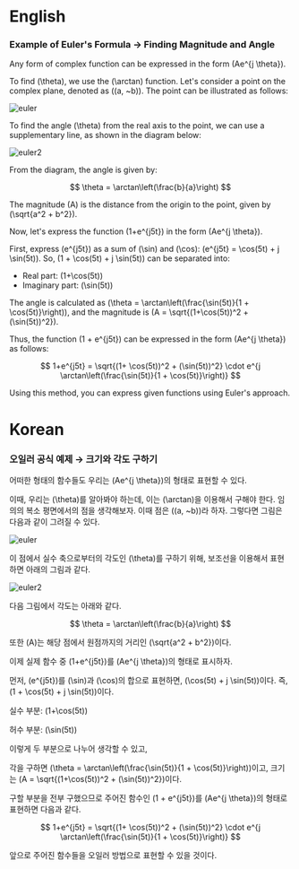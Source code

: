# English

### Example of Euler's Formula → Finding Magnitude and Angle

Any form of complex function can be expressed in the form \(Ae^{j \theta}\). 

To find \(\theta\), we use the \(\arctan\) function. Let's consider a point on the complex plane, denoted as \((a, ~b)\). The point can be illustrated as follows:

![euler](https://i.imgur.com/aNgVZlo.png)

To find the angle \(\theta\) from the real axis to the point, we can use a supplementary line, as shown in the diagram below:

![euler2](https://i.imgur.com/NtrxoL0.png)

From the diagram, the angle is given by:

$$
\theta = \arctan\left(\frac{b}{a}\right)
$$

The magnitude \(A\) is the distance from the origin to the point, given by \(\sqrt{a^2 + b^2}\).

Now, let's express the function \(1+e^{j5t}\) in the form \(Ae^{j \theta}\).

First, express \(e^{j5t}\) as a sum of \(\sin\) and \(\cos\): \(e^{j5t} = \cos(5t) + j \sin(5t)\). So, \(1 + \cos(5t) + j \sin(5t)\) can be separated into:

- Real part: \(1+\cos(5t)\)
- Imaginary part: \(\sin(5t)\)

The angle is calculated as \(\theta = \arctan\left(\frac{\sin(5t)}{1 + \cos(5t)}\right)\), and the magnitude is \(A = \sqrt{(1+\cos(5t))^2 + (\sin(5t))^2}\).

Thus, the function \(1 + e^{j5t}\) can be expressed in the form \(Ae^{j \theta}\) as follows:

$$
1+e^{j5t} = \sqrt{(1+ \cos(5t))^2 + (\sin(5t))^2} \cdot e^{j \arctan\left(\frac{\sin(5t)}{1 + \cos(5t)}\right)}
$$

Using this method, you can express given functions using Euler's approach.


# Korean


### 오일러 공식 예제 → 크기와 각도 구하기

어떠한 형태의 함수들도 우리는 \(Ae^{j \theta}\)의 형태로 표현할 수 있다.

이때, 우리는 \(\theta\)를 알아봐야 하는데, 이는 \(\arctan\)을 이용해서 구해야 한다. 임의의 복소 평면에서의 점을 생각해보자. 이때 점은 \((a, ~b)\)라 하자. 그렇다면 그림은 다음과 같이 그려질 수 있다.

![euler](https://i.imgur.com/aNgVZlo.png)

이 점에서 실수 축으로부터의 각도인 \(\theta\)를 구하기 위해, 보조선을 이용해서 표현하면 아래의 그림과 같다.

![euler2](https://i.imgur.com/NtrxoL0.png)

다음 그림에서 각도는 아래와 같다.

$$
\theta = \arctan\left(\frac{b}{a}\right)
$$

또한 \(A\)는 해당 점에서 원점까지의 거리인 \(\sqrt{a^2 + b^2}\)이다.

이제 실제 함수 중 \(1+e^{j5t}\)를 \(Ae^{j \theta}\)의 형태로 표시하자.

먼저, \(e^{j5t}\)를 \(\sin\)과 \(\cos\)의 합으로 표현하면, \(\cos(5t) + j \sin(5t)\)이다. 즉, \(1 + \cos(5t) + j \sin(5t)\)이다.

실수 부분: \(1+\cos(5t)\)

허수 부분: \(\sin(5t)\)

이렇게 두 부분으로 나누어 생각할 수 있고,

각을 구하면 \(\theta = \arctan\left(\frac{\sin(5t)}{1 + \cos(5t)}\right)\)이고, 크기는 \(A = \sqrt{(1+\cos(5t))^2 + (\sin(5t))^2}\)이다.

구할 부분을 전부 구했으므로 주어진 함수인 \(1 + e^{j5t}\)를 \(Ae^{j \theta}\)의 형태로 표현하면 다음과 같다.

$$
1+e^{j5t} = \sqrt{(1+ \cos(5t))^2 + (\sin(5t))^2} \cdot e^{j \arctan\left(\frac{\sin(5t)}{1 + \cos(5t)}\right)}
$$

앞으로 주어진 함수들을 오일러 방법으로 표현할 수 있을 것이다.

